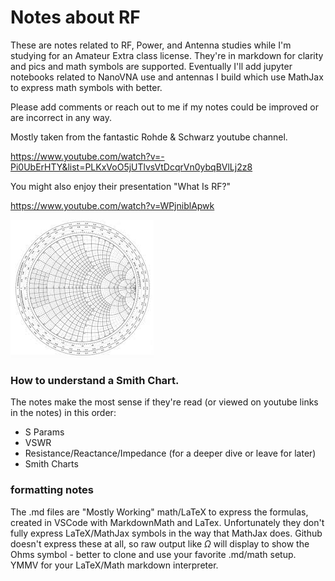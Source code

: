 # Notes about RF

These are notes related to RF, Power, and Antenna studies while I'm studying for an Amateur Extra class license. They're in markdown for clarity and pics and math symbols are supported.
Eventually I'll add jupyter notebooks related to NanoVNA use and antennas I build which use MathJax to express math symbols with better.

Please add comments or reach out to me if my notes could be improved or are incorrect in any way.

Mostly taken from the fantastic Rohde & Schwarz youtube channel.  

https://www.youtube.com/watch?v=-Pi0UbErHTY&list=PLKxVoO5jUTlvsVtDcqrVn0ybqBVlLj2z8

You might also enjoy their presentation "What Is RF?"

https://www.youtube.com/watch?v=WPjniblApwk



![Smith Chart with Annotations](pics/smith_chart.jpg)

### How to understand a Smith Chart.

The notes make the most sense if they're read (or viewed on youtube links in the notes) in this order:
- S Params
- VSWR
- Resistance/Reactance/Impedance (for a deeper dive or leave for later)
- Smith Charts

### formatting notes

The .md files are "Mostly Working" math/LaTeX to express the formulas, created in VSCode with MarkdownMath and LaTex. Unfortunately they don't fully express LaTeX/MathJax symbols in the way that MathJax does. Github doesn't express these at all, so raw output like $\Omega$ will display to show the Ohms symbol - better to clone and use your favorite .md/math setup. YMMV for your LaTeX/Math markdown interpreter.

